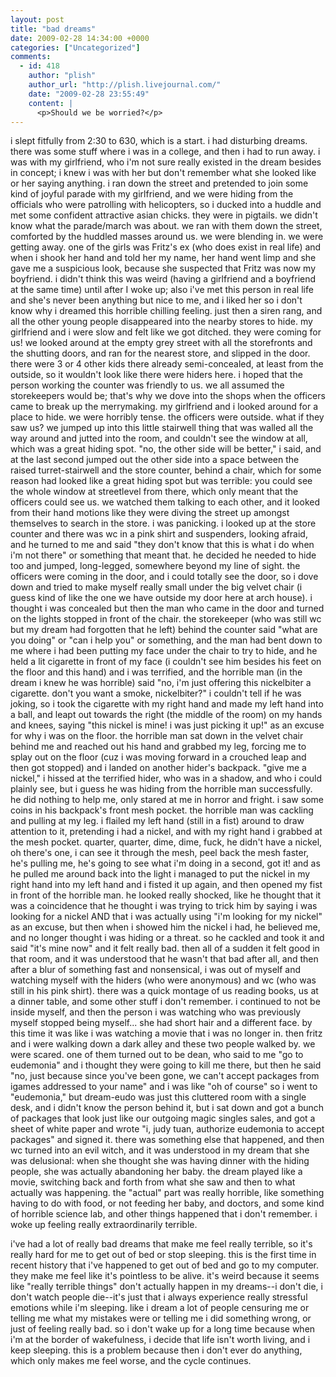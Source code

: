 ```yaml
---
layout: post
title: "bad dreams"
date: 2009-02-28 14:34:00 +0000
categories: ["Uncategorized"]
comments:
  - id: 418
    author: "plish"
    author_url: "http://plish.livejournal.com/"
    date: "2009-02-28 23:55:49"
    content: |
      <p>Should we be worried?</p>
---
```


i slept fitfully from 2:30 to 630, which is a start. i had disturbing dreams. there was some stuff where i was in a college, and then i had to run away. i was with my girlfriend, who i'm not sure really existed in the dream besides in concept; i knew i was with her but don't remember what she looked like or her saying anything. i ran down the street and pretended to join some kind of joyful parade with my girlfriend, and we were hiding from the officials who were patrolling with helicopters, so i ducked into a huddle and met some confident attractive asian chicks. they were in pigtails. we didn't know what the parade/march was about. we ran with them down the street, comforted by the huddled masses around us. we were blending in. we were getting away. one of the girls was Fritz's ex (who does exist in real life) and when i shook her hand and told her my name, her hand went limp and she gave me a suspicious look, because she suspected that Fritz was now my boyfriend. i didn't think this was weird (having a girlfriend and a boyfriend at the same time) until after I woke up; also i've met this person in real life and she's never been anything but nice to me, and i liked her so i don't know why i dreamed this horrible chilling feeling. just then a siren rang, and all the other young people disappeared into the nearby stores to hide. my girlfriend and i were slow and felt like we got ditched. they were coming for us! we looked around at the empty grey street with all the storefronts and the shutting doors, and ran for the nearest store, and slipped in the door. there were 3 or 4 other kids there already semi-concealed, at least from the outside, so it wouldn't look like there were hiders here. i hoped that the person working the counter was friendly to us. we all assumed the storekeepers would be; that's why we dove into the shops when the officers came to break up the merrymaking. my girlfriend and i looked around for a place to hide. we were horribly tense. the officers were outside. what if they saw us? we jumped up into this little stairwell thing that was walled all the way around and jutted into the room, and couldn't see the window at all, which was a great hiding spot. "no, the other side will be better," i said, and at the last second jumped out the other side into a space between the raised turret-stairwell and the store counter, behind a chair, which for some reason had looked like a great hiding spot but was terrible: you could see the whole window at streetlevel from there, which only meant that the officers could see us. we watched them talking to each other, and it looked from their hand motions like they were diving the street up amongst themselves to search in the store. i was panicking. i looked up at the store counter and there was wc in a pink shirt and suspenders, looking afraid, and he turned to me and said "they don't know that this is what i do when i'm not there" or something that meant that. he decided he needed to hide too and jumped, long-legged, somewhere beyond my line of sight. the officers were coming in the door, and i could totally see the door, so i dove down and tried to make myself really small under the big velvet chair (i guess kind of like the one we have outside my door here at arch house). i thought i was concealed but then the man who came in the door and turned on the lights stopped in front of the chair. the storekeeper (who was still wc but my dream had forgotten that he left) behind the counter said "what are you doing" or "can i help you" or something, and the man had bent down to me where i had been putting my face under the chair to try to hide, and he held a lit cigarette in front of my face (i couldn't see him besides his feet on the floor and this hand) and i was terrified, and the horrible man (in the dream i knew he was horrible) said "no, i'm just offering this nickelbiter a cigarette. don't you want a smoke, nickelbiter?" i couldn't tell if he was joking, so i took the cigarette with my right hand and made my left hand into a ball, and leapt out towards the right (the middle of the room) on my hands and knees, saying "this nickel is mine! i was just picking it up!" as an excuse for why i was on the floor. the horrible man sat down in the velvet chair behind me and reached out his hand and grabbed my leg, forcing me to splay out on the floor (cuz i was moving forward in a crouched leap and then got stopped) and i landed on another hider's backpack. "give me a nickel," i hissed at the terrified hider, who was in a shadow, and who i could plainly see, but i guess he was hiding from the horrible man successfully. he did nothing to help me, only stared at me in horror and fright. i saw some coins in his backpack's front mesh pocket. the horrible man was cackling and pulling at my leg. i flailed my left hand (still in a fist) around to draw attention to it, pretending i had a nickel, and with my right hand i grabbed at the mesh pocket. quarter, quarter, dime, dime, fuck, he didn't have a nickel, oh there's one, i can see it through the mesh, peel back the mesh faster, he's pulling me, he's going to see what i'm doing in a second, got it! and as he pulled me around back into the light i managed to put the nickel in my right hand into my left hand and i fisted it up again, and then opened my fist in front of the horrible man. he looked really shocked, like he thought that it was a coincidence that he thought i was trying to trick him by saying i was looking for a nickel AND that i was actually using "i'm looking for my nickel" as an excuse, but then when i showed him the nickel i had, he believed me, and no longer thought i was hiding or a threat. so he cackled and took it and said "it's mine now" and it felt really bad. then all of a sudden it felt good in that room, and it was understood that he wasn't that bad after all, and then after a blur of something fast and nonsensical, i was out of myself and watching myself with the hiders (who were anonymous) and wc (who was still in his pink shirt). there was a quick montage of us reading books, us at a dinner table, and some other stuff i don't remember. i continued to not be inside myself, and then the person i was watching who was previously myself stopped being myself... she had short hair and a different face. by this time it was like i was watching a movie that i was no longer in. then fritz and i were walking down a dark alley and these two people walked by. we were scared. one of them turned out to be dean, who said to me "go to eudemonia" and i thought they were going to kill me there, but then he said "no, just because since you've been gone, we can't accept packages from igames addressed to your name" and i was like "oh of course" so i went to "eudemonia," but dream-eudo was just this cluttered room with a single desk, and i didn't know the person behind it, but i sat down and got a bunch of packages that look just like our outgoing magic singles sales, and got a sheet of white paper and wrote "i, judy tuan, authorize eudemonia to accept packages" and signed it. there was something else that happened, and then wc turned into an evil witch, and it was understood in my dream that she was delusional: when she thought she was having dinner with the hiding people, she was actually abandoning her baby. the dream played like a movie, switching back and forth from what she saw and then to what actually was happening. the "actual" part was really horrible, like something having to do with food, or not feeding her baby, and doctors, and some kind of horrible science lab, and other things happened that i don't remember. i woke up feeling really extraordinarily terrible.

i've had a lot of really bad dreams that make me feel really terrible, so it's really hard for me to get out of bed or stop sleeping. this is the first time in recent history that i've happened to get out of bed and go to my computer. they make me feel like it's pointless to be alive. it's weird because it seems like "really terrible things" don't actually happen in my dreams--i don't die, i don't watch people die--it's just that i always experience really stressful emotions while i'm sleeping. like i dream a lot of people censuring me or telling me what my mistakes were or telling me i did something wrong, or just of feeling really bad. so i don't wake up for a long time because when i'm at the border of wakefulness, i decide that life isn't worth living, and i keep sleeping. this is a problem because then i don't ever do anything, which only makes me feel worse, and the cycle continues.